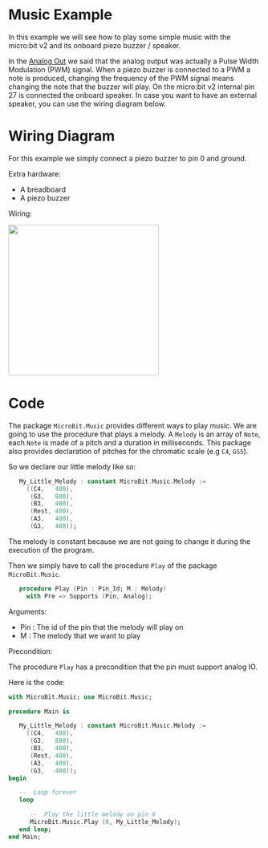 Music Example
=============

In this example we will see how to play some simple music with the micro:bit v2
and its onboard piezo buzzer / speaker.

In the [Analog Out](../analog_out) we said that the analog output was actually a
Pulse Width Modulation (PWM) signal. When a piezo buzzer is connected to a PWM
a note is produced, changing the frequency of the PWM signal means changing the 
note that the buzzer will play. On the micro:bit v2 internal pin 27 is connected
the onboard speaker. In case you want to have an external speaker, you can use 
the wiring diagram below. 

Wiring Diagram
==============

For this example we simply connect a piezo buzzer to pin 0 and ground.

Extra hardware:

 - A breadboard
 - A piezo buzzer

Wiring:

<img src="../doc/fritzing_sketches/screenshots/music.png" width="300">

Code
====

The package `MicroBit.Music` provides different ways to play music. We are going
to use the procedure that plays a melody. A `Melody` is an array of `Note`,
each `Note` is made of a pitch and a duration in milliseconds. This package
also provides declaration of pitches for the chromatic scale (e.g `C4`, `GS5`).

So we declare our little melody like so:

```ada
   My_Little_Melody : constant MicroBit.Music.Melody :=
     ((C4,   400),
      (G3,   800),
      (B3,   400),
      (Rest, 400),
      (A3,   400),
      (G3,   400));
```

The melody is constant because we are not going to change it during the
execution of the program.

Then we simply have to call the procedure `Play` of the package 
`MicroBit.Music`.

```ada
   procedure Play (Pin : Pin_Id; M : Melody)
     with Pre => Supports (Pin, Analog);
```

Arguments:

 - Pin   : The id of the pin that the melody will play on
 - M     : The melody that we want to play

Precondition:

The procedure `Play` has a precondition that the pin must support analog IO.

Here is the code:
```ada
with MicroBit.Music; use MicroBit.Music;

procedure Main is

   My_Little_Melody : constant MicroBit.Music.Melody :=
     ((C4,   400),
      (G3,   800),
      (B3,   400),
      (Rest, 400),
      (A3,   400),
      (G3,   400));
begin

   --  Loop forever
   loop

      --  Play the little melody on pin 0
      MicroBit.Music.Play (0, My_Little_Melody);
   end loop;
end Main;
```
